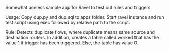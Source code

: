 Somewhat useless sample app for Ravel to test out rules and triggers.

Usage: Copy dup.py and dup.sql to apps folder. Start ravel instance and run test script using exec followed by relative path to the script.

Rule: Detects duplicate flows, where duplicate means same source and destination routers. In addition, creates a table called worked that has the value 1 if trigger has been triggered. Else, the table has value 0.
